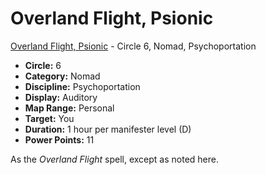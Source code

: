 # Overland Flight, Psionic

[Overland Flight, Psionic](/Psionics/O/OverlandFlightPsionic.md) - Circle 6, Nomad, Psychoportation

- **Circle:** 6
- **Category:** Nomad
- **Discipline:** Psychoportation
- **Display:** Auditory
- **Map Range:** Personal
- **Target:** You
- **Duration:** 1 hour per manifester level (D)
- **Power Points:** 11

As the *Overland Flight* spell, except as noted here.
